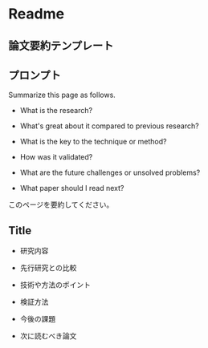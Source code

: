 # Readme
## 論文要約テンプレート
## プロンプト
Summarize this page as follows.
- What is the research?

- What's great about it compared to previous research?

- What is the key to the technique or method?

- How was it validated?

- What are the future challenges or unsolved problems?

- What paper should I read next?

このページを要約してください。

## Title
- 研究内容

- 先行研究との比較

- 技術や方法のポイント

- 検証方法

- 今後の課題

- 次に読むべき論文